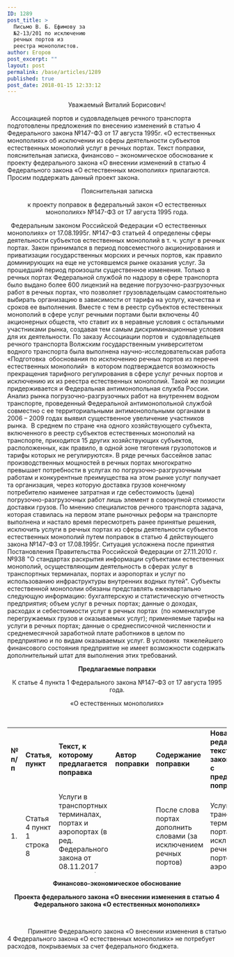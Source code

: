 ```yaml
---
ID: 1289
post_title: >
  Письмо В. Б. Ефимову за
  №2-13/201 по исключению
  речных портов из
  реестра монополистов.
author: Егоров
post_excerpt: ""
layout: post
permalink: /base/articles/1289
published: true
post_date: 2018-01-15 12:33:12
---
```

<p style="text-align: center;">Уважаемый Виталий Борисович!</p>
&nbsp;
Ассоциацией портов и судовладельцев речного транспорта подготовлены предложения по внесению изменений в статью 4 Федерального закона №147-ФЗ от 17 августа 1995г. «О естественных монополиях» об исключении из сферы деятельности субъектов естественных монополий услуг в речных портах.
Текст поправки, пояснительная записка, финансово – экономическое обоснование к проекту федерального закона «О внесении изменений в статью 4 Федерального закона «О естественных монополиях» прилагаются.
Просим поддержать данный проект закона.
&nbsp;
<p style="text-align: center;">Пояснительная записка</p>
<p style="text-align: center;">к проекту поправок в федеральный закон «О естественных монополиях» №147-ФЗ от 17 августа 1995 года.</p>
&nbsp;
Федеральным законом Российской Федерации «О естественных монополиях» от 17.08.1995г. №147-ФЗ статьей 4 определены сферы деятельности субъектов естественных монополий в т. ч. услуг в речных портах. Закон принимался в период повсеместного акционирования и приватизации государственных морских и речных портов, как правило доминирующих на еще не устоявшемся рынке оказания услуг. За прошедший период произошли существенное изменения. Только в речных портах Федеральной службой по надзору в сфере транспорта было выдано более 600 лицензий на ведение погрузочно-разгрузочных работ в речных портах, что позволяет грузовладельцам самостоятельно выбирать организацию в зависимости от тарифа на услугу, качества и сроков ее выполнения. Вместе с тем в реестр субъектов естественных монополий в сфере услуг речными портами были включены 40 акционерных обществ, что ставит их в неравные условия с остальными участниками рынка, создавая тем самым дискриминационные условия для их деятельности. По заказу Ассоциации портов и  судовладельцев речного транспорта Волжским государственным университетом водного транспорта была выполнена научно-исследовательская работа «Подготовка  обоснования по исключению речных портов из перечня естественных монополий»  в котором подтверждается возможность прекращения тарифного регулирования в сфере услуг речных портов и исключению их из реестра естественных монополий. Такой же позиции придерживается и Федеральная антимонопольная служба России.
Анализ рынка погрузочно-разгрузочных работ на внутреннем водном транспорте, проведенный Федеральной антимонопольной службой совместно с ее территориальными антимонопольными органами в 2006 – 2009 годах выявил существенное увеличение участников рынка.  В среднем по стране «на одного хозяйствующего субъекта, включенного в реестр субъектов естественных монополий на транспорте, приходится 15 других хозяйствующих субъектов, расположенных, как правило, в одной зоне тяготения грузопотоков и тарифы которых не регулируются». В ряде речных бассейнов запас производственных мощностей в речных портах многократно превышает потребности в услугах по погрузочно-разгрузочным работам и конкурентные преимущества на этом рынке услуг получает та организация, через которую доставка грузов конечному потребителю наименее затратная и где себестоимость (цена) погрузочно-разгрузочных работ лишь элемент в совокупной стоимости доставки грузов.
По мнению специалистов речного транспорта задача, которая ставилась на первом этапе рыночных реформ на транспорте выполнена и настало время пересмотреть ранее принятые решения, исключить услуги в речных портах из сферы деятельности субъектов естественных монополий путем поправок в статью 4 действующего закона №147-ФЗ от 17.08.1995г.
Ситуация усложнена после принятия Постановления Правительства Российской Федерации от 27.11.2010 г. №938 "О стандартах раскрытия информации субъектами естественных монополий, осуществляющим деятельность в сферах услуг в транспортных терминалах, портах и аэропортах и услуг по использованию инфраструктуры внутренних водных путей". Субъекты естественной монополии обязаны представлять ежеквартально следующую информацию: бухгалтерскую и статистическую отчетность предприятия; объем услуг в речных портах; данные о доходах, расходах и себестоимости услуг в речных портах  (по номенклатуре перегружаемых грузов и оказываемых услуг); применяемые тарифы на услуги в речных портах; данные о среднесписочной численности и среднемесячной заработной плате работников в целом по предприятию и по видам оказываемых услуг. В условиях  тяжелейшего финансового состояния предприятие не имеет возможности содержать дополнительный штат для выполнения этих требований.
&nbsp;
<p style="text-align: center;"><strong>Предлагаемые поправки </strong></p>
<p style="text-align: center;">К статье 4 пункта 1 Федерального закона №147-ФЗ от 17 августа 1995 года.</p>
<p style="text-align: center;">«О естественных монополиях»</p>
&nbsp;
<table style="height: 333px;" width="1191">
<tbody>
<tr>
<td width="73"><strong>№</strong>
<strong>п/п</strong></td>
<td width="161"><strong>Статья, </strong>
<strong>пункт </strong></td>
<td width="208"><strong>Текст, к которому предлагается поправка </strong></td>
<td width="121"><strong>Автор поправки </strong></td>
<td width="141"><strong>Содержание поправки </strong></td>
<td width="173"><strong>Новая редакция текста законопроекта с предлагаемой поправкой </strong></td>
<td width="109"><strong>Примечания </strong></td>
</tr>
<tr>
<td width="73">1.</td>
<td width="161">Статья 4
пункт 1
строка 8</td>
<td width="208">Услуги в транспортных терминалах, портах и аэропортах (в ред. Федерального закона от 08.11.2017 №261-ФЗ)</td>
<td width="121"></td>
<td width="141">После слова портах дополнить словами (за исключением речных портов)</td>
<td width="173">Услуги в транспортных терминалах, портах (за исключением речных портов) и аэропортах</td>
<td width="109"></td>
</tr>
</tbody>
</table>
<p style="text-align: center;"><strong>Финансово-экономическое обоснование </strong></p>
<p style="text-align: center;"><strong>Проекта федерального закона «О внесении изменения в статью 4 Федерального закона «О естественных монополиях» </strong></p>
<p style="text-align: center;"><strong> </strong></p>
            Принятие Федерального закона «О внесении изменения в статью 4 Федерального закона «О естественных монополиях» не потребует расходов, покрываемых за счет федерального бюджета.
&nbsp;